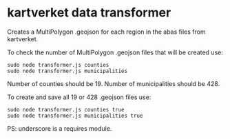 kartverket data transformer
===============

Creates a MultiPolygon .geojson for each region in the abas files from kartverket.

To check the number of MultiPolygon .geojson files that will be created use:

```
sudo node transformer.js counties
sudo node transformer.js municipalities
```

Number of counties should be 19.
Number of municipalities should be 428.

To create and save all 19 or 428 .geojson files use:

```
sudo node transformer.js counties true
sudo node transformer.js municipalities true
```

PS: underscore is a requires module.
